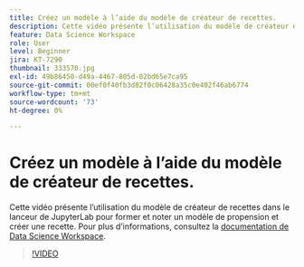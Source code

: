 ```yaml
---
title: Créez un modèle à l’aide du modèle de créateur de recettes.
description: Cette vidéo présente l’utilisation du modèle de créateur de recettes dans le lanceur de JupyterLab pour former et noter un modèle de propension et créer une recette.
feature: Data Science Workspace
role: User
level: Beginner
jira: KT-7290
thumbnail: 333570.jpg
exl-id: 49b86450-d49a-4467-805d-02bd65e7ca95
source-git-commit: 00ef0f40fb3d82f0c06428a35c0e402f46ab6774
workflow-type: tm+mt
source-wordcount: '73'
ht-degree: 0%

---
```


# Créez un modèle à l’aide du modèle de créateur de recettes.

Cette vidéo présente l’utilisation du modèle de créateur de recettes dans le lanceur de JupyterLab pour former et noter un modèle de propension et créer une recette. Pour plus d’informations, consultez la [documentation de Data Science Workspace](https://experienceleague.adobe.com/docs/experience-platform/data-science-workspace/home.html).

>[!VIDEO](https://video.tv.adobe.com/v/333570?learn=on)
